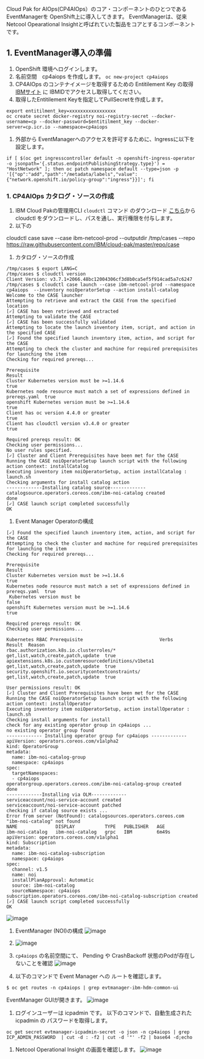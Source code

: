 Cloud Pak for AIOps(CP4AIOps）のコア・コンポーネントのひとつである EventManagerを OpenShift上に導入してきます。
EventManagerは、従来 Netcool Opearational Insightと呼ばれていた製品をコアとするコンポーネントです。

## 1. EventManager導入の準備
1. OpenShift 環境へログインします。
1. 名前空間　cp4aiops を作成します。
``oc new-project cp4aiops``
1. CP4AIOps のコンテナイメージを取得するための Entitilement Key の取得
[IBMサイト](https://myibm.ibm.com/products-services/containerlibrary) に IBMIDでアクセスし取得してください。
1. 取得したEntitilement Keyを指定してPullSecretを作成します。
```
export entitilment_key=xxxxxxxxxxxxxxxxx
oc create secret docker-registry noi-registry-secret --docker-username=cp --docker-password=$entitilment_key --docker-server=cp.icr.io --namespace=cp4aiops
```
1. 外部から EventManagerへのアクセスを許可するために、Ingressに以下を設定します。
```
if [ $(oc get ingresscontroller default -n openshift-ingress-operator -o jsonpath='{.status.endpointPublishingStrategy.type}') = "HostNetwork" ]; then oc patch namespace default --type=json -p '[{"op":"add","path":"/metadata/labels","value":{"network.openshift.io/policy-group":"ingress"}}]'; fi
```
### 1. CP4AIOps カタログ・ソースの作成
1. IBM Cloud Pakの管理用CLI `cloudctl` コマンド のダウンロード
[こちら](https://github.com/IBM/cloud-pak-cli/releases)から cloudctl をダウンロードし、パスを通し、実行権限を付与します。
1. 以下の

cloudctl case save --case ibm-netcool-prod --outputdir /tmp/cases --repo https://raw.githubusercontent.com/IBM/cloud-pak/master/repo/case

1. カタログ・ソースの作成
```
/tmp/cases $ export LANG=C
/tmp/cases $ cloudctl version
Client Version: v3.7.1+2066.48bc12004306cf3d8b0ca5ef5f914cad5a7c6247
/tmp/cases $ cloudctl case launch --case ibm-netcool-prod --namespace cp4aiops  --inventory noiOperatorSetup --action install-catalog
Welcome to the CASE launcher
Attempting to retrieve and extract the CASE from the specified location
[✓] CASE has been retrieved and extracted
Attempting to validate the CASE
[✓] CASE has been successfully validated
Attempting to locate the launch inventory item, script, and action in the specified CASE
[✓] Found the specified launch inventory item, action, and script for the CASE
Attempting to check the cluster and machine for required prerequisites for launching the item
Checking for required prereqs...

Prerequisite                                                                      Result
Cluster Kubernetes version must be >=1.14.6                                       true
Kubernetes node resource must match a set of expressions defined in prereqs.yaml  true
openshift Kubernetes version must be >=1.14.6                                     true
Client has oc version 4.4.0 or greater                                            true
Client has cloudctl version v3.4.0 or greater                                     true

Required prereqs result: OK
Checking user permissions...
No user rules specified.
[✓] Cluster and Client Prerequisites have been met for the CASE
Running the CASE noiOperatorSetup launch script with the following action context: installCatalog
Executing inventory item noiOperatorSetup, action installCatalog : launch.sh
Checking arguments for install catalog action
-------------Installing catalog source-------------
catalogsource.operators.coreos.com/ibm-noi-catalog created
done
[✓] CASE launch script completed successfully
OK
```
1. Event Manager Operatorの構成

```
[✓] Found the specified launch inventory item, action, and script for the CASE
Attempting to check the cluster and machine for required prerequisites for launching the item
Checking for required prereqs...

Prerequisite                                                                      Result
Cluster Kubernetes version must be >=1.14.6                                       true
Kubernetes node resource must match a set of expressions defined in prereqs.yaml  true
 Kubernetes version must be                                                       false
openshift Kubernetes version must be >=1.14.6                                     true

Required prereqs result: OK
Checking user permissions...

Kubernetes RBAC Prerequisite                            Verbs                               Result  Reason
rbac.authorization.k8s.io.clusterroles/*                get,list,watch,create,patch,update  true
apiextensions.k8s.io.customresourcedefinitions/v1beta1  get,list,watch,create,patch,update  true
security.openshift.io.securitycontextconstraints/       get,list,watch,create,patch,update  true

User permissions result: OK
[✓] Cluster and Client Prerequisites have been met for the CASE
Running the CASE noiOperatorSetup launch script with the following action context: installOperator
Executing inventory item noiOperatorSetup, action installOperator : launch.sh
Checking install arguments for install
check for any existing operator group in cp4aiops ...
no existing operator group found
------------- Installing operator group for cp4aiops -------------
apiVersion: operators.coreos.com/v1alpha2
kind: OperatorGroup
metadata:
  name: ibm-noi-catalog-group
  namespace: cp4aiops
spec:
  targetNamespaces:
  - cp4aiops
operatorgroup.operators.coreos.com/ibm-noi-catalog-group created
done
-------------Installing via OLM-------------
serviceaccount/noi-service-account created
serviceaccount/noi-service-account patched
checking if catalog source exists ...
Error from server (NotFound): catalogsources.operators.coreos.com "ibm-noi-catalog" not found
NAME              DISPLAY           TYPE   PUBLISHER   AGE
ibm-noi-catalog   ibm-noi-catalog   grpc   IBM         6m49s
apiVersion: operators.coreos.com/v1alpha1
kind: Subscription
metadata:
  name: ibm-noi-catalog-subscription
  namespace: cp4aiops
spec:
  channel: v1.5
  name: noi
  installPlanApproval: Automatic
  source: ibm-noi-catalog
  sourceNamespace: cp4aiops
subscription.operators.coreos.com/ibm-noi-catalog-subscription created
[✓] CASE launch script completed successfully
OK
```
![image](https://user-images.githubusercontent.com/22209835/141952791-ee1b2a12-79ac-4a32-85a8-13f73312235b.png)

1. EventManager (NOI)の構成
![image](https://user-images.githubusercontent.com/22209835/141953254-82339c0c-8798-4d45-8896-12b18670aaa3.png)

1. ![image](https://user-images.githubusercontent.com/22209835/142089673-890f1b8b-06a9-419a-9266-a510417c53a1.png)

1. `cp4aiops` の名前空間にて、 Pending や CrashBackoff 状態のPodが存在しないことを確認
![image](https://user-images.githubusercontent.com/22209835/142089756-d6c573ae-8833-41fc-a035-f26ee3fbf552.png)

1. 以下のコマンドで Event Manager への ルートを確認します。
```
$ oc get routes -n cp4aiops | grep evtmanager-ibm-hdm-common-ui
```
EventManager GUIが開きます。
![image](https://user-images.githubusercontent.com/22209835/142336759-9c300d2a-e9f9-4454-b44b-0b147cc4afa6.png)

1. ログインユーザーは icpadmin です。 以下のコマンドで、自動生成された icpadmin の パスワードを取得します。
```
oc get secret evtmanager-icpadmin-secret -o json -n cp4aiops | grep ICP_ADMIN_PASSWORD  | cut -d : -f2 | cut -d '"' -f2 | base64 -d;echo
```
1. Netcool Operational Insight の画面を確認します。
![image](https://user-images.githubusercontent.com/22209835/142355493-f1ec1f99-47d6-4622-aab1-c350533adf0f.png)

